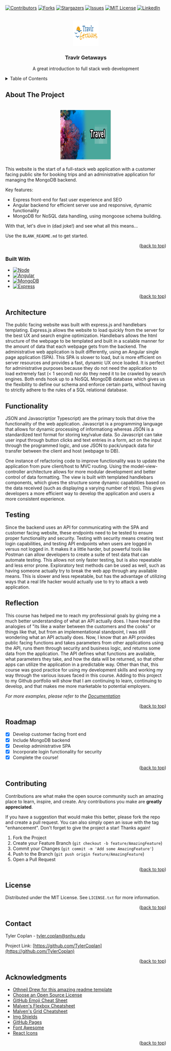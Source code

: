 <!-- Improved compatibility of back to top link: See: https://github.com/othneildrew/Best-README-Template/pull/73 -->
<a name="readme-top"></a>
<!--
*** Thanks for checking out the Best-README-Template. If you have a suggestion
*** that would make this better, please fork the repo and create a pull request
*** or simply open an issue with the tag "enhancement".
*** Don't forget to give the project a star!
*** Thanks again! Now go create something AMAZING! :D
-->



<!-- PROJECT SHIELDS -->
<!--
*** I'm using markdown "reference style" links for readability.
*** Reference links are enclosed in brackets [ ] instead of parentheses ( ).
*** See the bottom of this document for the declaration of the reference variables
*** for contributors-url, forks-url, etc. This is an optional, concise syntax you may use.
*** https://www.markdownguide.org/basic-syntax/#reference-style-links
-->
[![Contributors][contributors-shield]][contributors-url]
[![Forks][forks-shield]][forks-url]
[![Stargazers][stars-shield]][stars-url]
[![Issues][issues-shield]][issues-url]
[![MIT License][license-shield]][license-url]
[![LinkedIn][linkedin-shield]][linkedin-url]

<!-- PROJECT LOGO -->
<br />
<div align="center">
  <a href="https://github.com/TylerCoplan/cs465-fullstack/">
    <img src="public/images/logo.png" alt="Logo" width="80" height="80">
  </a>

  <h3 align="center">Travlr Getaways</h3>

  <p align="center">
    A great introduction to full stack web development
    <br />
</div>



<!-- TABLE OF CONTENTS -->
<details>
  <summary>Table of Contents</summary>
  <ol>
    <li>
      <a href="#about-the-project">About The Project</a>
      <ul>
        <li><a href="#built-with">Built With</a></li>
      </ul>
    </li>
    <li>
      <a href="#architecture">Architecture</a>
    </li>
    <li><a href="#functionality">Usage</a></li>
    <li><a href="#testing">Testing</a></li>
    <li><a href="#reflection">Reflection</a></li>
    <li><a href="#license">License</a></li>
    <li><a href="#contact">Contact</a></li>
    <li><a href="#acknowledgments">Acknowledgments</a></li>
  </ol>
</details>



<!-- ABOUT THE PROJECT -->
## About The Project

<br />
<div align="center">
  <a href="https://github.com/TylerCoplan/cs465-fullstack/">
    <img src="public/images/dive-site.png" alt="Logo" width="160" height="160">
  </a>
  <br>
</div>

This website is the start of a full-stack web application with a customer facing public site for booking
trips and an administrative application for managing the MongoDB backend.

Key features:
* Express front-end for fast user experience and SEO
* Angular backend for efficient server use and responsive, dynamic functionality
* MongoDB for NoSQL data handling, using mongoose schema building.

With that, let's dive in (dad joke!) and see what all this means...

Use the `BLANK_README.md` to get started.

<p align="right">(<a href="#readme-top">back to top</a>)</p>



### Built With

* [![Node][Node.js]][Node-url]
* [![Angular][Angular.io]][Angular-url]
* [![MongoDB][MongoDB]][MongoDB-url]
* [![Express][Express.js]][Express.js-url]

<p align="right">(<a href="#readme-top">back to top</a>)</p>



<!-- GETTING STARTED -->
## Architecture

The public facing website was built with express.js and handlebars templating. Express.js allows the
website to load quickly from the server for the best UX and search engine optimization. Handlebars 
allows the html structure of the webpage to be templated and built in a scalable manner for the amount
of data that each webpage gets from the backend. The administrative web application is built differently,
using an Angular single page application (SPA). This SPA is slower to load, but is more efficient on server
resources and provides a fast, dynamic UX once loaded. It is perfect for administrative purposes because
they do not need the application to load extremely fast (< 1 second) nor do they need it to be crawled
by search engines. Both ends hook up to a NoSQL MongoDB database which gives us the flexibility to define
our schema and enforce certain parts, without having to strictly adhere to the rules of a SQL relational database.


## Functionality

JSON and Javascript(or Typescript) are the primary tools that drive the functionality of the web application.
Javascript is a programming language that allows for dynamic processing of informationg whereas JSON is a
standardized text format for storing key/value data. So Javascript can take user input through button clicks
and text entries in a form, act on the input through the programmed logic, and use JSON to pack/unpack data
for transfer between the client and host (webpage to DB).

One instance of refactoring code to improve functionality was to update the application from pure client/host
to MVC routing. Using the model-view-controller architecture allows for more modular development and better
control of data formatting. The view is built with templated handlebars components, which gives the structure
some dynamic capabilities based on the data received (such as displaying a varying number of trips). This gives
developers a more efficient way to develop the application and users a more consistent experience.

## Testing

Since the backend uses an API for communicating with the SPA and customer facing website, these endpoints
need to be tested to ensure proper functionality and security. Testing with security means creating test
login capabilities, and testing API endpoints when users are logged in versus not logged in. It makes it a 
little harder, but powerful tools like Postman can allow developers to create a suite of test data that
can automate testing. This allows not only faster testing, but is also repeatable and less error prone.
Exploratory test methods can be used as well, such as having someone actually try to break the web app through
any available means. This is slower and less repeatable, but has the advantage of utilizing ways that a real
life hacker would actually use to try to attack a web application.

<!-- USAGE EXAMPLES -->
## Reflection

This course has helped me to reach my professional goals by giving me a much better understanding of what 
an API actually does. I have heard the analogies of "its like a waiter between the customers and the cooks"
or things like that, but from an implementational standpoint, I was still wondering what an API actually does.
Now, I know that an API provides public facing functions and takes parameters from other applications using the
API, runs them through security and business logic, and returns some data from the application. The API defines
what functions are available, what parameters they take, and how the data will be returned, so that other apps
can utilize the application in a predictable way. Other than that, this course was good practice for using my
development skills and working my way through the various issues faced in this course. Adding to this project
to my Github portfolio will show that I am continuing to learn, continuing to develop, and that makes me more
marketable to potential employers.

_For more examples, please refer to the [Documentation](https://example.com)_

<p align="right">(<a href="#readme-top">back to top</a>)</p>



<!-- ROADMAP -->
## Roadmap

- [x] Develop customer facing front end
- [x] Include MongoDB backend
- [x] Develop administrative SPA
- [x] Incorporate login functionality for security
- [x] Complete the course!

<p align="right">(<a href="#readme-top">back to top</a>)</p>



<!-- CONTRIBUTING -->
## Contributing

Contributions are what make the open source community such an amazing place to learn, inspire, and create. Any contributions you make are **greatly appreciated**.

If you have a suggestion that would make this better, please fork the repo and create a pull request. You can also simply open an issue with the tag "enhancement".
Don't forget to give the project a star! Thanks again!

1. Fork the Project
2. Create your Feature Branch (`git checkout -b feature/AmazingFeature`)
3. Commit your Changes (`git commit -m 'Add some AmazingFeature'`)
4. Push to the Branch (`git push origin feature/AmazingFeature`)
5. Open a Pull Request

<p align="right">(<a href="#readme-top">back to top</a>)</p>



<!-- LICENSE -->
## License

Distributed under the MIT License. See `LICENSE.txt` for more information.

<p align="right">(<a href="#readme-top">back to top</a>)</p>



<!-- CONTACT -->
## Contact

Tyler Coplan - tyler.coplan@snhu.edu

Project Link: [https://github.com/TylerCoplan](https://github.com/TylerCoplan)

<p align="right">(<a href="#readme-top">back to top</a>)</p>



<!-- ACKNOWLEDGMENTS -->
## Acknowledgments

* [Othneil Drew for this amazing readme template](https://github.com/othneildrew/Best-README-Template)
* [Choose an Open Source License](https://choosealicense.com)
* [GitHub Emoji Cheat Sheet](https://www.webpagefx.com/tools/emoji-cheat-sheet)
* [Malven's Flexbox Cheatsheet](https://flexbox.malven.co/)
* [Malven's Grid Cheatsheet](https://grid.malven.co/)
* [Img Shields](https://shields.io)
* [GitHub Pages](https://pages.github.com)
* [Font Awesome](https://fontawesome.com)
* [React Icons](https://react-icons.github.io/react-icons/search)

<p align="right">(<a href="#readme-top">back to top</a>)</p>



<!-- MARKDOWN LINKS & IMAGES -->
<!-- https://www.markdownguide.org/basic-syntax/#reference-style-links -->
[contributors-shield]: https://img.shields.io/github/contributors/othneildrew/Best-README-Template.svg?style=for-the-badge
[contributors-url]: https://github.com/othneildrew/Best-README-Template/graphs/contributors
[forks-shield]: https://img.shields.io/github/forks/othneildrew/Best-README-Template.svg?style=for-the-badge
[forks-url]: https://github.com/othneildrew/Best-README-Template/network/members
[stars-shield]: https://img.shields.io/github/stars/othneildrew/Best-README-Template.svg?style=for-the-badge
[stars-url]: https://github.com/othneildrew/Best-README-Template/stargazers
[issues-shield]: https://img.shields.io/github/issues/othneildrew/Best-README-Template.svg?style=for-the-badge
[issues-url]: https://github.com/othneildrew/Best-README-Template/issues
[license-shield]: https://img.shields.io/github/license/othneildrew/Best-README-Template.svg?style=for-the-badge
[license-url]: https://github.com/othneildrew/Best-README-Template/blob/master/LICENSE.txt
[linkedin-shield]: https://img.shields.io/badge/-LinkedIn-black.svg?style=for-the-badge&logo=linkedin&colorB=555
[linkedin-url]: www.linkedin.com/in/tyler-coplan
[product-screenshot]: images/screenshot.png
[Node.js]: https://img.shields.io/npm/v/npm
[Node-url]: https://nodejs.org/en/
[MongoDB]: https://img.shields.io/badge/MongoDB-v5.0-green
[MongoDB-url]: https://www.mongodb.com/
[Angular.io]: https://img.shields.io/badge/Angular-DD0031?style=for-the-badge&logo=angular&logoColor=white
[Angular-url]: https://angular.io/
[Express.js]: https://img.shields.io/badge/Express-v4.16.1-blue
[Express.js-url]: https://expressjs.com/
